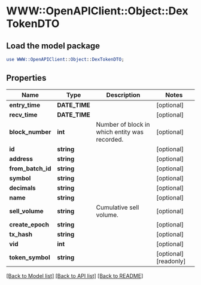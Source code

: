 # WWW::OpenAPIClient::Object::DexTokenDTO

## Load the model package
```perl
use WWW::OpenAPIClient::Object::DexTokenDTO;
```

## Properties
Name | Type | Description | Notes
------------ | ------------- | ------------- | -------------
**entry_time** | **DATE_TIME** |  | [optional] 
**recv_time** | **DATE_TIME** |  | [optional] 
**block_number** | **int** | Number of block in which entity was recorded. | [optional] 
**id** | **string** |  | [optional] 
**address** | **string** |  | [optional] 
**from_batch_id** | **string** |  | [optional] 
**symbol** | **string** |  | [optional] 
**decimals** | **string** |  | [optional] 
**name** | **string** |  | [optional] 
**sell_volume** | **string** | Cumulative sell volume. | [optional] 
**create_epoch** | **string** |  | [optional] 
**tx_hash** | **string** |  | [optional] 
**vid** | **int** |  | [optional] 
**token_symbol** | **string** |  | [optional] [readonly] 

[[Back to Model list]](../README.md#documentation-for-models) [[Back to API list]](../README.md#documentation-for-api-endpoints) [[Back to README]](../README.md)


